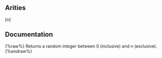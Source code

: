 ## Arities
[n]

## Documentation
{%raw%}
Returns a random integer between 0 (inclusive) and n (exclusive).
{%endraw%}
